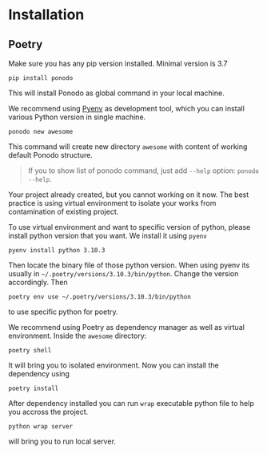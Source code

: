 # Installation

## Poetry

Make sure you has any pip version installed. Minimal version is 3.7

```
pip install ponodo
```

This will install Ponodo as global command in your local machine.

We recommend using [Pyenv](https://github.com/pyenv/pyenv) as development tool, which you can install various Python version in single machine.


```
ponodo new awesome
```

This command will create new directory `awesome` with content of working default Ponodo structure.

> If you to show list of ponodo command, just add `--help` option: `ponodo --help`.

Your project already created, but you cannot working on it now. The best practice
is using virtual environment to isolate your works from contamination of existing
project.

To use virtual environment and want to specific version of python, please install
python version that you want. We install it using `pyenv`

```shell
pyenv install python 3.10.3
```

Then locate the binary file of those python version. When using pyenv its usually in 
`~/.poetry/versions/3.10.3/bin/python`. Change the version accordingly. Then 

```shell
poetry env use ~/.poetry/versions/3.10.3/bin/python
```
to use specific python for poetry.

We recommend using Poetry as dependency manager as well as virtual environment. Inside the `awesome` directory:

```
poetry shell
```

It will bring you to isolated environment. Now you can install the dependency using 

```
poetry install
```

After dependency installed you can run `wrap` executable python file to help you accross the project.

```
python wrap server
```

will bring you to run local server.